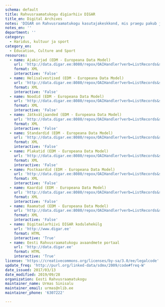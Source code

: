 ```yaml
---
schema: default
title: Rahvusraamatukogu digiarhiiv DIGAR
title_en: Digital Archives
notes: 'DIGAR on Rahvusraamatukogu kasutajakeskkond, mis praegu pakub juurdepääsu digitaalarhiivis talletatud väljaannetele. Nende hulgas on e-raamatuid, ajalehti, ajakirju, kaarte, noote, fotosid, postkaarte, plakateid, illustratsioone, audioraamatuid ning muusikafaile. Raamatute ja perioodika vorming on enamasti pdf või epub, pildimaterjalil jpeg ja helisalvestistel wav.'
notes_en: ''
department: ''
category:
  - Haridus, kultuur ja sport
category_en:
  - Education, Culture and Sport
resources:
  - name: Ajakirjad (EDM - Europeana Data Model)
    url: 'http://data.digar.ee:8080/repox/OAIHandler?verb=ListRecords&set=journal&metadataPrefix=edm'
    format: XML
    interactive: 'False'
  - name: Helisalvestised (EDM - Europeana Data Model)
    url: 'http://data.digar.ee:8080/repox/OAIHandler?verb=ListRecords&set=soundrecording&metadataPrefix=edm'
    format: XML
    interactive: 'False'
  - name: Noodid (EDM - Europeana Data Model)
    url: 'http://data.digar.ee:8080/repox/OAIHandler?verb=ListRecords&set=sheet_music&metadataPrefix=edm'
    format: XML
    interactive: 'False'
  - name: Jätkväljaanded (EDM - Europeana Data Model)
    url: 'http://data.digar.ee:8080/repox/OAIHandler?verb=ListRecords&set=serials&metadataPrefix=edm'
    format: XML
    interactive: 'False'
  - name: Standardid (EDM - Europeana Data Model)
    url: 'http://data.digar.ee:8080/repox/OAIHandler?verb=ListRecords&set=standard&metadataPrefix=ese'
    format: XML
    interactive: 'False'
  - name: Plakatid (EDM - Europeana Data Model)
    url: 'http://data.digar.ee:8080/repox/OAIHandler?verb=ListRecords&set=poster&metadataPrefix=edm'
    format: XML
    interactive: 'False'
  - name: Postkaardid (EDM - Europeana Data Model)
    url: 'http://data.digar.ee:8080/repox/OAIHandler?verb=ListRecords&set=postcard&metadataPrefix=edm'
    format: XML
    interactive: 'False'
  - name: Kaardid (EDM - Europeana Data Model)
    url: 'http://data.digar.ee:8080/repox/OAIHandler?verb=ListRecords&set=map&metadataPrefix=edm'
    format: XML
    interactive: 'False'
  - name: Raamatud (EDM - Europeana Data Model)
    url: 'http://data.digar.ee:8080/repox/OAIHandler?verb=ListRecords&set=book&metadataPrefix=edm'
    format: XML
    interactive: 'False'
  - name: Digitaalarhiivi DIGAR kodulehekülg
    url: 'http://www.digar.ee'
    format: HTML
    interactive: 'True'
  - name: Eesti Rahvusraamatukogu avaandmete portaal
    url: 'http://data.digar.ee'
    format: HTML
    interactive: 'True'
license: 'https://creativecommons.org/licenses/by-sa/3.0/ee/legalcode'
update_freq: 'http://purl.org/linked-data/sdmx/2009/code#freq-W'
date_issued: 2017/03/13
date_modified: 2019/09/28
organization: Eesti Rahvusraamatukogu
maintainer_name: Urmas Sinisalu
maintainer_email: urmas@nlib.ee
maintainer_phone: '6307222'

---
```

